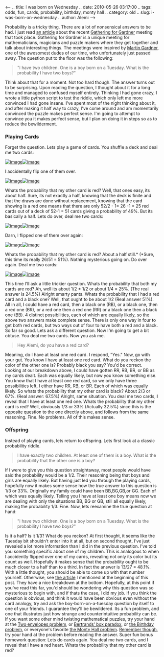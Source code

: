 <--
.. title: I was born on Wednesday
.. date: 2010-05-26 03:17:00
.. tags: odds, fun, cards, probability, birthday, monty hall
.. category: old
.. slug: i-was-born-on-wednesday
.. author: Alemi
-->


Probability is a tricky thing. There are a lot of nonsensical answers to
be had. I just read [an
article](http://www.newscientist.com/article/dn18950-magic-numbers-a-meeting-of-mathemagical-tricksters.html?full=true)
about the recent [Gathering for Gardner](http://www.g4g4.com/) meeting
that took place. Gathering for Gardner is a unique meeting for
mathematicians, magicians and puzzle makers where they get together and
talk about interesting things. The meetings were inspired by [Martin
Gardner](http://en.wikipedia.org/wiki/Martin_Gardner), one of the
awesomest dudes of our time, who unfortunately just passed away. The
question put to the floor was the following:

> "I have two children. One is a boy born on a Tuesday. What is the
> probability I have two boys?"

Think about that for a moment. Not too hard though. The answer turns out
to be surprising. Upon reading the question, I thought about it for a
long time and managed to confused myself entirely. Thinking I had gone
crazy, I wrote a little python script to test the riddle, which only
left me more convinced I had gone insane. I've spent most of the night
thinking about it, and after making it half way to crazy, I've come
around and am momentarily convinced the puzzle makes perfect sense. I'm
going to attempt to convince you it makes perfect sense, but I plan on
doing it in steps so as to reduce the bewilderment.

### Playing Cards

Forget the question. Lets play a game of cards. You shuffle a deck and
deal me two cards:

[![image](http://3.bp.blogspot.com/_YOjDhtygcuA/S_zCNBPs3KI/AAAAAAAAAK4/WdtzaW_A6pk/s320/b2fv.png)](http://3.bp.blogspot.com/_YOjDhtygcuA/S_zCNBPs3KI/AAAAAAAAAK4/WdtzaW_A6pk/s1600/b2fv.png)[![image](http://3.bp.blogspot.com/_YOjDhtygcuA/S_zCNBPs3KI/AAAAAAAAAK4/WdtzaW_A6pk/s320/b2fv.png)](http://3.bp.blogspot.com/_YOjDhtygcuA/S_zCNBPs3KI/AAAAAAAAAK4/WdtzaW_A6pk/s1600/b2fv.png)

I accidentally flip one of them over.

[![image](http://2.bp.blogspot.com/_YOjDhtygcuA/S_zCuZ4KiQI/AAAAAAAAALA/cNa3n-rjuTg/s320/23.png)](http://2.bp.blogspot.com/_YOjDhtygcuA/S_zCuZ4KiQI/AAAAAAAAALA/cNa3n-rjuTg/s1600/23.png)[![image](http://3.bp.blogspot.com/_YOjDhtygcuA/S_zCNBPs3KI/AAAAAAAAAK4/WdtzaW_A6pk/s320/b2fv.png)](http://3.bp.blogspot.com/_YOjDhtygcuA/S_zCNBPs3KI/AAAAAAAAAK4/WdtzaW_A6pk/s1600/b2fv.png)

Whats the probability that my other card is red? Well, that ones easy,
its about half. Sure, its not exactly a half, knowing that the deck is
finite and that the draws are done without replacement, knowing that the
card showing is a red one means that there are only 52/2 - 1= 26 -1 = 25
red cards out of a deck of 52-1 = 51 cards giving a probability of 49%.
But its basically a half. Lets do over, deal me two cards:

[![image](http://3.bp.blogspot.com/_YOjDhtygcuA/S_zCNBPs3KI/AAAAAAAAAK4/WdtzaW_A6pk/s320/b2fv.png)](http://3.bp.blogspot.com/_YOjDhtygcuA/S_zCNBPs3KI/AAAAAAAAAK4/WdtzaW_A6pk/s1600/b2fv.png)[![image](http://3.bp.blogspot.com/_YOjDhtygcuA/S_zCNBPs3KI/AAAAAAAAAK4/WdtzaW_A6pk/s320/b2fv.png)](http://3.bp.blogspot.com/_YOjDhtygcuA/S_zCNBPs3KI/AAAAAAAAAK4/WdtzaW_A6pk/s1600/b2fv.png)

Darn, I flipped one of them over again:

[![image](http://3.bp.blogspot.com/_YOjDhtygcuA/S_zCNBPs3KI/AAAAAAAAAK4/WdtzaW_A6pk/s320/b2fv.png)](http://3.bp.blogspot.com/_YOjDhtygcuA/S_zCNBPs3KI/AAAAAAAAAK4/WdtzaW_A6pk/s1600/b2fv.png)[![image](http://2.bp.blogspot.com/_YOjDhtygcuA/S_zDlNQLJyI/AAAAAAAAALI/WPBCX9i-Pk0/s320/5.png)](http://2.bp.blogspot.com/_YOjDhtygcuA/S_zDlNQLJyI/AAAAAAAAALI/WPBCX9i-Pk0/s1600/5.png)

Whats the probability that my other card is red? About a half still.*
(*Sure, this time its really 26/51 = 51%). Nothing mysterious going on.
Do over again. Deal me two cards:

[![image](http://3.bp.blogspot.com/_YOjDhtygcuA/S_zCNBPs3KI/AAAAAAAAAK4/WdtzaW_A6pk/s320/b2fv.png)](http://3.bp.blogspot.com/_YOjDhtygcuA/S_zCNBPs3KI/AAAAAAAAAK4/WdtzaW_A6pk/s1600/b2fv.png)[![image](http://3.bp.blogspot.com/_YOjDhtygcuA/S_zCNBPs3KI/AAAAAAAAAK4/WdtzaW_A6pk/s320/b2fv.png)](http://3.bp.blogspot.com/_YOjDhtygcuA/S_zCNBPs3KI/AAAAAAAAAK4/WdtzaW_A6pk/s1600/b2fv.png)

This time I'll ask a little trickier question. Whats the probability
that both my cards are red? Ah, well its about 1/2 * 1/2 or about 1/4 =
25%. (The real answer is 24.5%) Alright smarty pants. Whats the
probability that I had a red card and a black one? Well, that ought to
be about 1/2 (Real answer 51%). All in all, I could have a red card,
then a black one (RB), or a black one, then a red one (BR), or a red one
then a red one (RR) or a black one then a black one (BB). 4 distinct
possibilities, each of which are equally likely, so the above two
answers make complete sense. There is only one way in four to get both
red cards, but two ways out of four to have both a red and a black. So
far so good. Lets ask a different question. Now I'm going to get a bit
obtuse. You deal me two cards. Now you ask me.

> Hey Alemi, do you have a red card?

Meaning, do I have at least one red card. I respond, "Yes." Now, go with
your gut. You know I have at least one red card. What do you reckon the
color of the other one is? Probably black you say? You'd be correct.
Looking at our breakdown above, I could have gotten RR, RB, BR, or BB as
my cards dealt. Each was equally likely, but now you know something
else. You know that I have at least one red card, so we only have three
possibilities left, I either have RR, RB, or BR. Each of which was
equally likely. So whats the probability that my other card is black?
About 2/3 or 67%. (Real answer: 67.5%) Alright, same situation. You deal
me two cards, I reveal that I have at least one red one. Whats the
probability that my other card is red? Well, obviously 1/3 or 33%
(Actually 32.5%) since this is the opposite question to the one directly
above, and follows from the same reasoning. Fine. No problems. All of
this makes sense.

### Offspring

Instead of playing cards, lets return to offspring. Lets first look at a
classic probability riddle.

> I have exactly two children. At least one of them is a boy. What is
> the probability that the other one is a boy?

If I were to give you this question straightaway, most people would have
said the probability would be a 1/2. Their reasoning being that boys and
girls are equally likely. But having just led you through the playing
cards, hopefully now it makes some sense how the true answer to this
question is 1/3 or 33%. Originally my family could have been BB,BG,GB,or
GG. Each of which was equally likely. Telling you I have at least one
boy means now we are dealing with only the situations BB, BG or GB,
still all equally likely, making the probability 1/3. Fine. Now, lets
reexamine the true question at hand:

> "I have two children. One is a boy born on a Tuesday. What is the
> probability I have two boys?"

Is it a half? Is it 1/3? What do you reckon? At first thought, it seems
like the Tuesday bit shouldn't enter into it at all, but on second
thought, I've just revealed a lot more information than I did in the
previous question. I've told you something specific about one of my
children. This is analogous to when I accidently flipped over one of my
cards, revealing not only its color but its count as well. Hopefully it
makes sense that the probability ought to be much closer to a half than
to a third. In fact the answer is 13/27 = 48.1%. With a little thought,
you should be able to come up with that number yourself. Otherwise, see
[the
article](http://www.newscientist.com/article/dn18950-magic-numbers-a-meeting-of-mathemagical-tricksters.html?full=true)
I mentioned at the beginning of this post. They have a nice breakdown at
the bottom. Hopefully, at this point if you've read this far, you'd
should be wondering why this question was so mysterious to begin with,
and if thats the case, I did my job. If you think the question is
obvious, and think it would have been obvious even without the card
analogy, try and ask the boy-born-on-a-tuesday question by itself to one
of your friends. I guarantee they'll be bewildered. Its a fun problem,
and one that illustrates just how strange and counterintuitive
probability can be. If you want some other mind twisting mathematical
puzzles, try your hand at the [Two envelopes
problem](http://en.wikipedia.org/wiki/Two_envelopes_problem), or
[Bertrands' box
paradox](http://en.wikipedia.org/wiki/Bertrand's_box_paradox), or [the
Birthday problem](http://en.wikipedia.org/wiki/Birthday_problem), or
everyone's favorite [the Monty Hall
problem](http://en.wikipedia.org/wiki/Monty_Hall_problem). [Remember
though](http://thevirtuosi.blogspot.com/2010/04/some-of-best-advice-youll-ever-receive.html),
try your hand at the problem before reading the answer. Super fun bonus
homework question: Lets do cards again. You deal me two cards, and I
reveal that I have a red heart. Whats the probability that my other card
is red?
